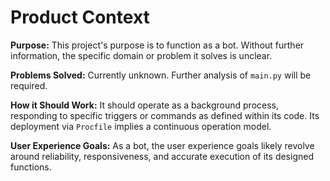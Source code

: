 # Product Context

**Purpose:**
This project's purpose is to function as a bot. Without further information, the specific domain or problem it solves is unclear.

**Problems Solved:**
Currently unknown. Further analysis of `main.py` will be required.

**How it Should Work:**
It should operate as a background process, responding to specific triggers or commands as defined within its code. Its deployment via `Procfile` implies a continuous operation model.

**User Experience Goals:**
As a bot, the user experience goals likely revolve around reliability, responsiveness, and accurate execution of its designed functions. 